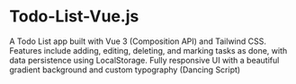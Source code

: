 # Todo-List-Vue.js
A Todo List app built with Vue 3 (Composition API) and Tailwind CSS. Features include adding, editing, deleting, and marking tasks as done, with data persistence using LocalStorage. Fully responsive UI with a beautiful gradient background and custom typography (Dancing Script)
